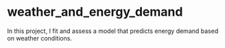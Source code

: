 # weather_and_energy_demand
In this project, I fit and assess a model that predicts energy demand based on weather conditions.
